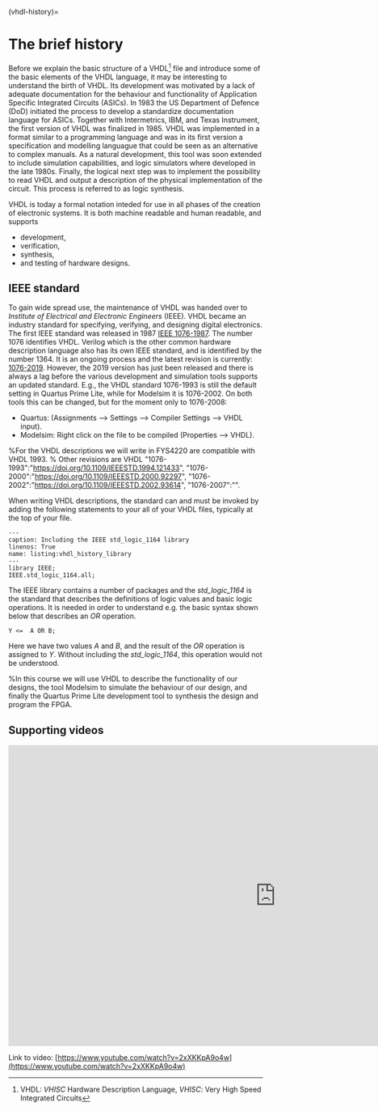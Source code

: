 (vhdl-history)=
# The brief history

Before we explain the basic structure of a VHDL[^vhdl] file and introduce some of the basic elements of the VHDL language, it may be interesting to understand the birth of VHDL. Its development was motivated by a lack of adequate documentation for the behaviour and functionality of Application Specific Integrated Circuits (ASICs). In 1983 the US Department of Defence (DoD) initiated the process to develop a standardize documentation language for ASICs. Together with Intermetrics, IBM, and Texas Instrument, the first version of VHDL was finalized in 1985. VHDL was implemented in a format similar to a programming language and was in its first version a specification and modelling languague that could be seen as an alternative to complex manuals. As a natural development, this tool was soon extended to include simulation capabilities, and logic simulators where developed in the late 1980s. Finally, the logical next step was to implement the possibility to read VHDL and output a description of the physical implementation of the circuit. This process is referred to as logic synthesis.

VHDL is today a formal notation inteded for use in all phases of the creation of electronic systems. It is both machine readable and human readable, and supports
* development,
* verification,
* synthesis,
* and testing of hardware designs.

## IEEE standard 

To gain wide spread use, the maintenance of VHDL was handed over to *Institute of Electrical and Electronic Engineers* (IEEE). VHDL became an industry standard for specifying, verifying, and designing digital electronics.  The first IEEE standard was released in 1987 [IEEE 1076-1987](https://doi.org/10.1109/IEEESTD.1988.122645). The number 1076 identifies VHDL. Verilog which is the other common hardware description language also has its own IEEE standard, and is identified by the number 1364. It is an ongoing process and the latest revision is currently:  [1076-2019](https://doi.org/10.1109/IEEESTD.2019.8938196). However, the 2019 version has just been released and there is always a lag before the various development and simulation tools supports an updated standard. E.g., the VHDL standard 1076-1993 is still the default setting in Quartus Prime Lite, while for Modelsim it is 1076-2002. On both tools this can be changed, but for the moment only to 1076-2008:
* Quartus: (Assignments --> Settings --> Compiler Settings --> VHDL input).
* Modelsim: Right click on the file to be compiled (Properties --> VHDL).

%For the VHDL descriptions we will write in FYS4220 are compatible with VHDL 1993.
% Other revisions are VHDL "1076-1993":"https://doi.org/10.1109/IEEESTD.1994.121433", "1076-2000":"https://doi.org/10.1109/IEEESTD.2000.92297", "1076-2002":"https://doi.org/10.1109/IEEESTD.2002.93614", "1076-2007":"".

When writing VHDL descriptions, the standard can and must be invoked by adding the following statements to your all of your VHDL files, typically at the top of your file.

```{code-block} vhdl
---
caption: Including the IEEE std_logic_1164 library
linenos: True
name: listing:vhdl_history_library 
---
library IEEE;
IEEE.std_logic_1164.all;
```

The IEEE library contains a number of packages and the *std_logic_1164* is the standard that describes the definitions of logic values and basic logic operations. It is needed in order to understand e.g. the basic syntax shown below that describes an *OR* operation.

```{code-block} vhdl
Y <=  A OR B;
```

Here we have two values *A* and *B*, and the result of the *OR* operation is assigned to *Y*. Without including the *std_logic_1164*, this operation would not be understood.

%In this course we will use VHDL to describe the functionality of our designs, the tool Modelsim to simulate the behaviour of our design, and finally the Quartus Prime Lite development tool to synthesis the design and program the FPGA.

<!-- https://www.youtube.com/watch?v=4ntXSyOhlBY-->

[^vhdl]: VHDL: _VHISC_ Hardware Description Language, _VHISC_: Very High Speed Integrated Circuits

## Supporting videos

<div class="video-container">
<iframe width="1058" height="595" src="https://www.youtube.com/embed/2xXKKpA9o4w" title="A brief historical view on VHDL" frameborder="0" allow="accelerometer; autoplay; clipboard-write; encrypted-media; gyroscope; picture-in-picture" allowfullscreen></iframe>
</div>

Link to video: [https://www.youtube.com/watch?v=2xXKKpA9o4w](https://www.youtube.com/watch?v=2xXKKpA9o4w)

